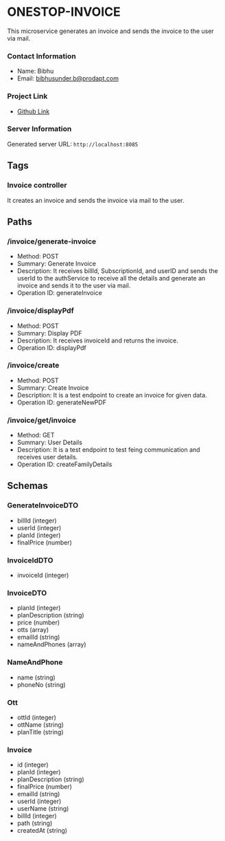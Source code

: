 # ONESTOP-INVOICE

This microservice generates an invoice and sends the invoice to the user via mail.

### Contact Information
- Name: Bibhu
- Email: [bibhusunder.b@prodapt.com](mailto:bibhusunder.b@prodapt.com)

### Project Link
- [Github Link](https://github.com/bibhup04/onestop/tree/main/onestop-invoice)

### Server Information
Generated server URL: `http://localhost:8085`

## Tags

### Invoice controller
It creates an invoice and sends the invoice via mail to the user.

## Paths

### /invoice/generate-invoice
- Method: POST
- Summary: Generate Invoice
- Description: It receives billId, SubscriptionId, and userID and sends the userId to the authService to receive all the details and generate an invoice and sends it to the user via mail.
- Operation ID: generateInvoice

### /invoice/displayPdf
- Method: POST
- Summary: Display PDF
- Description: It receives invoiceId and returns the invoice.
- Operation ID: displayPdf

### /invoice/create
- Method: POST
- Summary: Create Invoice
- Description: It is a test endpoint to create an invoice for given data.
- Operation ID: generateNewPDF

### /invoice/get/invoice
- Method: GET
- Summary: User Details
- Description: It is a test endpoint to test feing communication and receives user details.
- Operation ID: createFamilyDetails

## Schemas

### GenerateInvoiceDTO
- billId (integer)
- userId (integer)
- planId (integer)
- finalPrice (number)

### InvoiceIdDTO
- invoiceId (integer)

### InvoiceDTO
- planId (integer)
- planDescription (string)
- price (number)
- otts (array)
- emailId (string)
- nameAndPhones (array)

### NameAndPhone
- name (string)
- phoneNo (string)

### Ott
- ottId (integer)
- ottName (string)
- planTitle (string)

### Invoice
- id (integer)
- planId (integer)
- planDescription (string)
- finalPrice (number)
- emailId (string)
- userId (integer)
- userName (string)
- billId (integer)
- path (string)
- createdAt (string)
